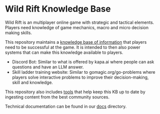 # Wild Rift Knowledge Base

Wild Rift is an multiplayer online game with strategic and tactical elements.
Players need knowledge of game mechanics, macro and micro decision making skills.

This repository maintains a [knowledge base of information](kb/) that players need
to be successful at the game. It is intended to then also power systems that
can make this knowledge available to players. 

- Discord Bot: Similar to what is offered by kapa.ai where people can ask questions
  and have an LLM answer.
- Skill ladder training website: Similar to gomagic.org/go-problems where players
  solve interactive problems to improve their decision-making, skill and knowledge.

This repository also includes [tools](tools/) that help keep this KB up to date by
ingesting content from the best community sources.

Technical documentation can be found in our [docs](docs/) directory.

